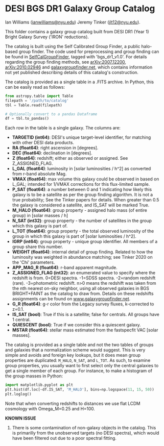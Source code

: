 # DESI BGS DR1 Galaxy Group Catalog
Ian Williams (ianwilliams@nyu.edu)
Jeremy Tinker (jlt12@nyu.edu).

This folder contains a galaxy group catalog built from DESI DR1 (Year 1) Bright Galaxy Survey ('IRON' reductions).



The catalog is built using the Self Calibrated Group Finder, a public halo-based group finder. The code used for preprocessing and group finding can be found in [SelfCalGroupFinder](https://github.com/ianw89/SelfCalGroupFinder), tagged with 'bgs_dr1_v1.0'. For details regarding the group finding methods, see [arXiv:2007.12200](https://arxiv.org/abs/2007.12200), [arXiv:2010.02946](https://arxiv.org/abs/2010.02946) and [galaxygroupfinder.net](http://www.galaxygroupfinder.net), which contains information not yet published describing details of this catalog's construction.

The catalog is provided as a single table in a .FITS archive. In Python, this can be easily read as follows:

```python
from astropy.table import Table
filepath = '/path/to/catalog'
tbl = Table.read(filepath)

# Optionally convert to a pandas Dataframe
df = tbl.to_pandas()
```

Each row in the table is a single galaxy. The columns are:

- **TARGETID (int64)**: DESI's unique target-level identifier, for matching with other DESI data products.
- **RA (float64)**: right ascension in [degrees].
- **DEC (float64)**: declination in [degrees].
- **Z (float64)**: redshift; either as observed or assigned. See Z_ASSIGNED_FLAG.
- **L_GAL (float64)**: luminosity in [solar luminosities / h^2] as converted from r-band absolute Mag.
- **VMAX (float64)**: max volume this galaxy could be observed in based on L_GAL; intended for 1/VMAX corrections for this flux-limited sample.
- **P_SAT (float64)**: a number between 0 and 1 indicating how likely this galaxy is to be a satellite as per the group finding algorithm. It is not a true probability; See the Tinker papers for details. When greater than 0.5 the galaxy is considered a satellite, and IS_SAT will be marked True.
- **M_HALO (float64)**: group property - assigned halo mass (of entire group) in [solar masses / h]
- **N_SAT (int32)**: group property - the number of satellites in the group which this galaxy is part of.
- **L_TOT (float64)**: group property - the total observed luminosity of the group in which this galaxy is part of [solar luminosities / h^2].
- **IGRP (int64)**: group property - unique group identifier. All members of a group share this number.
- **WEIGHT (float64)**: internal detail of group finding. Related to how the luminosity was weighted in abundance matching; see Tinker 2020 on the 'Chi' parameters.
- **APP_MAG_R (float64)**: r-band apparent magnitude.
- **Z_ASSIGNED_FLAG (int32)**: an enumerated value to specify where the redshift is from. 0=DESI spectra. -1=SDSS spectra. -2=random redshift (rare). -3=photometric redshift. n>0 means the redshift was taken from the nth nearest on-sky neighbor, using all observed galaxies in BGS BRIGHT+FAINT as the catalog to draw from. Details on these redshifts assignments can be found on www.galaxygroupfinder.net.
- **G_R (float64)**: g-r color from the Legacy survey fluxes, k-corrected to z=0.1.
- **IS_SAT (bool)**: True if this is a satellite; false for centrals. All groups have 1 central.
- **QUIESCENT (bool)**: True if we consider this a quiescent galaxy.
- **MSTAR (float64)**: stellar mass estimated from the fastspecfit VAC [solar masses].

The catalog is provided as a single table and not the two tables of groups and galaxies that a normalization scheme would suggest. This is very simple and avoids and foreign key lookups, but it does mean group properties are duplicated: `M_HALO`, `N_SAT`, and `L_TOT`. As such, to examine group properties, you usually want to first select only the central galaxies to get a single member of each group. For instance, to make a  histogram of the group masses in Python:

```python
import matplotlib.pyplot as plt
plt.hist(df.loc[~df.IS_SAT, 'M_HALO'], bins=np.logspace(11, 15, 50))
plt.loglog()
```

Note that when converting redshifts to distances we use flat LCDM cosmology with Omega_M=0.25 and H=100.

**KNOWN ISSUE**

1. There is some contamination of non-galaxy objects in the catalog. This is primarilly from the unobserved targets (no DESI spectra), which would have been filtered out due to a poor spectral fitting. 
